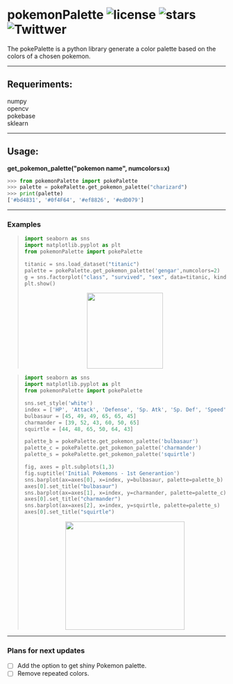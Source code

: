 # pokemonPalette ![license](https://img.shields.io/github/license/MilanCalegari/pokePalette) ![stars](https://img.shields.io/github/stars/MilanCalegari/pokePalette?style=social) ![Twittwer](https://img.shields.io/twitter/follow/rmcalegari?style=social)
The pokePalette is a python library generate a color palette based on the colors of a chosen pokemon.  


____
## Requeriments:  
 numpy  
 opencv  
 pokebase   
 sklearn
____
## Usage:

**get_pokemon_palette("pokemon name", numcolors=x)**

```python
>>> from pokemonPalette import pokePalette
>>> palette = pokePalette.get_pokemon_palette("charizard")
>>> print(palette)
['#bd4831', '#0f4F64', '#ef8826', '#edD079']
```
____
### Examples

> ```python
> import seaborn as sns
> import matplotlib.pyplot as plt
> from pokemonPalette import pokePalette
> 
> titanic = sns.load_dataset("titanic")
> palette = pokePalette.get_pokemon_palette('gengar',numcolors=2)
> g = sns.factorplot("class", "survived", "sex", data=titanic, kind="bar", palette=palette, legend=False)
> plt.show()
> ```
> <p align="center">
>    <img  width="175" height="175" src="https://user-images.githubusercontent.com/52531634/130979729-355d3f91-c8aa-4a3a-8082-fb7260c4e5a2.png" />
> </p>  
  
>```python
>import seaborn as sns
>import matplotlib.pyplot as plt
>from pokemonPalette import pokePalette
>
>sns.set_style('white')
>index = ['HP', 'Attack', 'Defense', 'Sp. Atk', 'Sp. Def', 'Speed']
>bulbasaur = [45, 49, 49, 65, 65, 45]
>charmander = [39, 52, 43, 60, 50, 65]
>squirtle = [44, 48, 65, 50, 64, 43]
>
>palette_b = pokePalette.get_pokemon_palette('bulbasaur')
>palette_c = pokePalette.get_pokemon_palette('charmander')
>palette_s = pokePalette.get_pokemon_palette('squirtle')
>
>fig, axes = plt.subplots(1,3)
>fig.suptitle('Initial Pokemons - 1st Generantion')
>sns.barplot(ax=axes[0], x=index, y=bulbasaur, palette=palette_b)
>axes[0].set_title("bulbasaur")
>sns.barplot(ax=axes[1], x=index, y=charmander, palette=palette_c)
>axes[0].set_title("charmander")
>sns.barplot(ax=axes[2], x=index, y=squirtle, palette=palette_s)
>axes[0].set_title("squirtle")
>```
> <p align="center">
>    <img  width="275" height="250" src="https://user-images.githubusercontent.com/52531634/130992215-d5ec9de4-fa29-4ae9-b4d6-37e3be1ddc3e.png" />
> </p>  
  
____
### Plans for next updates
- [ ] Add the option to get shiny Pokemon palette.  
- [ ] Remove repeated colors. 
